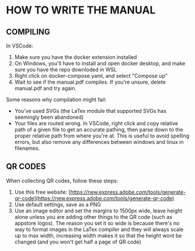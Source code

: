 # HOW TO WRITE THE MANUAL

## COMPILING
In VSCode:
1. Make sure you have the docker extension installed
2. On Windows, you'll have to install and open docker desktop, and make sure you have the repo downloded in WSL
3. Right click on docker-compose.yaml, and select "Compose up"
4. Wait to see if the manual.pdf compiles. If you're unsure, delete manual.pdf and try again.

Some reasons why compilation might fail:
- You've used SVGs (the LaTex module that supported SVGs has seemingly been abandoned)
- Your files are routed wrong. In VSCode, right click and copy relative path of a given file to get an accurate pathing, then parse down to the proper relative path from where you're at. This is useful to avoid spelling errors, but also remove any differences between windows and linux in filenames.

## QR CODES
When collecting QR codes, follow these steps:
1. Use this free website: [https://new.express.adobe.com/tools/generate-qr-code](https://new.express.adobe.com/tools/generate-qr-code)
2. Use default settings, save as a PNG
3. Use an image editor and set the margins to 1500px wide, leave height alone unless you are adding other things to the QR code (such as appstore logos). The reason you set it so wide is because there's no way to format images in the LaTex compiler and they will always scale up to max width, increasing width makes it so that the height wont be changed (and you won't get half a page of QR code)
